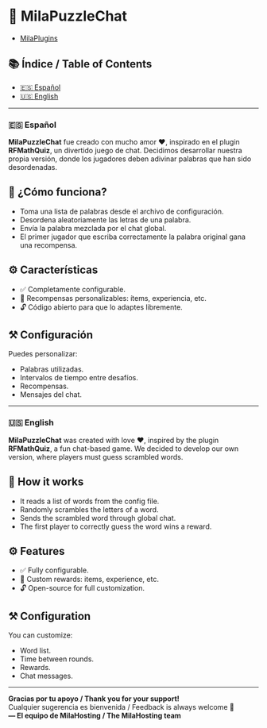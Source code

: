 # 🧩 MilaPuzzleChat
- [MilaPlugins](https://unturnedplugins.milahosting.com)

## 📚 Índice / Table of Contents

- [🇪🇸 Español](#-español)
- [🇺🇸 English](#-english)

---

### 🇪🇸 Español

**MilaPuzzleChat** fue creado con mucho amor ❤️, inspirado en el plugin **RFMathQuiz**, un divertido juego de chat. Decidimos desarrollar nuestra propia versión, donde los jugadores deben adivinar palabras que han sido desordenadas.

## 🧠 ¿Cómo funciona?

- Toma una lista de palabras desde el archivo de configuración.
- Desordena aleatoriamente las letras de una palabra.
- Envía la palabra mezclada por el chat global.
- El primer jugador que escriba correctamente la palabra original gana una recompensa.

## ⚙️ Características

- ✅ Completamente configurable.
- 🎁 Recompensas personalizables: ítems, experiencia, etc.
- 🔓 Código abierto para que lo adaptes libremente.

## ⚒ Configuración

Puedes personalizar:
- Palabras utilizadas.
- Intervalos de tiempo entre desafíos.
- Recompensas.
- Mensajes del chat.

---

### 🇺🇸 English

**MilaPuzzleChat** was created with love ❤️, inspired by the plugin **RFMathQuiz**, a fun chat-based game. We decided to develop our own version, where players must guess scrambled words.

## 🧠 How it works

- It reads a list of words from the config file.
- Randomly scrambles the letters of a word.
- Sends the scrambled word through global chat.
- The first player to correctly guess the word wins a reward.

## ⚙️ Features

- ✅ Fully configurable.
- 🎁 Custom rewards: items, experience, etc.
- 🔓 Open-source for full customization.

## ⚒ Configuration

You can customize:
- Word list.
- Time between rounds.
- Rewards.
- Chat messages.

---

**Gracias por tu apoyo / Thank you for your support!**  
Cualquier sugerencia es bienvenida / Feedback is always welcome 🙌  
**— El equipo de MilaHosting / The MilaHosting team**
